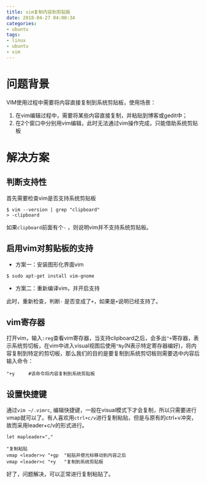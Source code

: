 ```yaml
---
title: vim复制内容到剪贴板
date: 2018-04-27 04:00:34
categories:
- ubuntu
tags:
- linux
- ubuntu
- vim
---
```


# 问题背景

VIM使用过程中需要将内容直接复制到系统剪贴板，使用场景：

1. 在vim编辑过程中，需要将某些内容直接复制，并粘贴到博客或gedit中；
2. 在2个窗口中分别用vim编辑，此时无法通过vim操作完成，只能借助系统剪贴板



# 解决方案

## 判断支持性

首先需要检查vim是否支持系统剪贴板

```
$ vim --version | grep "clipboard"
> -clipboard
```

如果`clipboard`前面有个`-` ，则说明vim并不支持系统剪贴板。

## 启用vim对剪贴板的支持

- 方案一：安装图形化界面vim

```
$ sudo apt-get install vim-gnome
```

- 方案二：重新编译vim，并开启支持

此时，重新检查，判断`-` 是否变成了`+`，如果是`+`说明已经支持了。

## vim寄存器

打开vim，输入`:reg`查看vim寄存器，当支持clipboard之后，会多出`"+`寄存器，表示系统剪切板，在vim中进入visual视图后使用`"Ny`(N表示特定寄存器编好)，将内容复制到特定的剪切板，那么我们的目的是要复制到系统剪切板则需要选中内容后输入命令：

```
"+y		#该命令将内容复制到系统剪贴板
```

## 设置快捷键

通过`vim ~/.vimrc`, 编辑快捷键，一般在visual模式下才会复制，所以只需要进行vmap就可以了。有人喜欢用`ctrl+c/v`进行复制粘贴，但是与原有的ctrl+v冲突，故而采用leader+c/v的形式进行。

```
let mapleader="," 

"复制粘贴
vmap <leader>v "+gp  "粘贴并使光标移动到内容之后
vmap <leader>c "+y   "复制到系统剪贴板
```

好了，问题解决，可以正常进行复制粘贴了。
